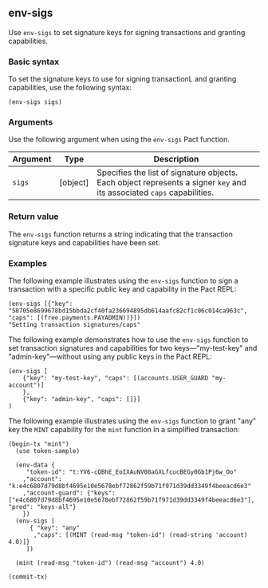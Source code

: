## env-sigs

Use `env-sigs` to set signature keys for signing transactions and granting capabilities.

### Basic syntax

To set the signature keys to use for signing transactionL and granting capabilities, use the following syntax:

```pact
(env-sigs sigs)
```

### Arguments

Use the following argument when using the `env-sigs` Pact function.

| Argument | Type         | Description   |
|----------|--------------|---------------|
| `sigs`  | [object] | Specifies the list of signature objects. Each object represents a signer `key` and its associated `caps` capabilities. |

### Return value

The `env-sigs` function returns a string indicating that the transaction signature keys and capabilities have been set.

### Examples

The following example illustrates using the `env-sigs` function to sign a transaction with a specific public key and capability in the Pact REPL:

```pact
(env-sigs [{"key": "58705e8699678bd15bbda2cf40fa236694895db614aafc82cf1c06c014ca963c", "caps": [(free.payments.PAYADMIN)]}])
"Setting transaction signatures/caps"
```

The following example demonstrates how to use the `env-sigs` function to set transaction signatures and capabilities for two keys—"my-test-key" and "admin-key"—without using any public keys in the Pact REPL:

```pact
(env-sigs [
    {"key": "my-test-key", "caps": [(accounts.USER_GUARD "my-account")]
    }, 
    {"key": "admin-key", "caps": []}]
)
```

The following example illustrates using the `env-sigs` function to grant "any" key the `MINT` capability for the `mint` function in a simplified transaction:

```pact
(begin-tx "mint")
  (use token-sample)

  (env-data {
     "token-id": "t:YV6-cQBhE_EoIXAuNV08aGXLfcucBEGy0Gb1Pj6w_Oo"
    ,"account": "k:e4c6807d79d8bf4695e10e5678ebf72862f59b71f971d39dd3349f4beeacd6e3"
    ,"account-guard": {"keys": ["e4c6807d79d8bf4695e10e5678ebf72862f59b71f971d39dd3349f4beeacd6e3"], "pred": "keys-all"}
    })
  (env-sigs [
      { "key": "any"
       ,"caps": [(MINT (read-msg "token-id") (read-string 'account) 4.0)]}
     ])
  
  (mint (read-msg "token-id") (read-msg "account") 4.0)
 
(commit-tx)
```